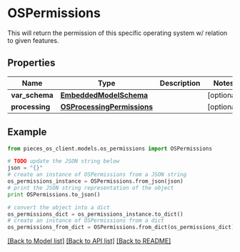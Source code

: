 # OSPermissions

This will return the permission of this specific operating system w/ relation to given features.

## Properties
Name | Type | Description | Notes
------------ | ------------- | ------------- | -------------
**var_schema** | [**EmbeddedModelSchema**](EmbeddedModelSchema.md) |  | [optional] 
**processing** | [**OSProcessingPermissions**](OSProcessingPermissions.md) |  | [optional] 

## Example

```python
from pieces_os_client.models.os_permissions import OSPermissions

# TODO update the JSON string below
json = "{}"
# create an instance of OSPermissions from a JSON string
os_permissions_instance = OSPermissions.from_json(json)
# print the JSON string representation of the object
print OSPermissions.to_json()

# convert the object into a dict
os_permissions_dict = os_permissions_instance.to_dict()
# create an instance of OSPermissions from a dict
os_permissions_from_dict = OSPermissions.from_dict(os_permissions_dict)
```
[[Back to Model list]](../README.md#documentation-for-models) [[Back to API list]](../README.md#documentation-for-api-endpoints) [[Back to README]](../README.md)


